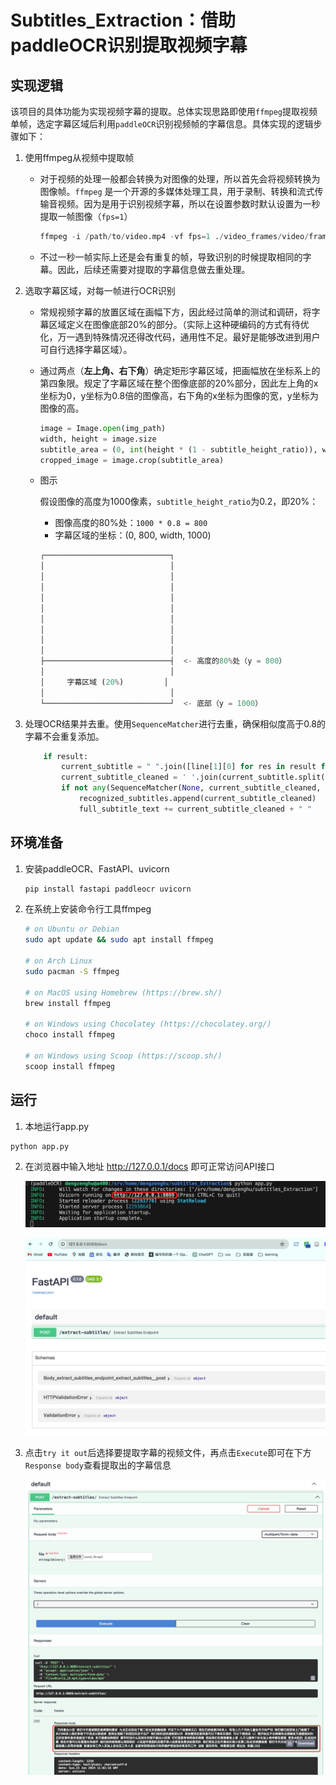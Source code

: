 # Subtitles_Extraction：借助paddleOCR识别提取视频字幕

## 实现逻辑

该项目的具体功能为实现视频字幕的提取。总体实现思路即使用`ffmpeg`提取视频单帧，选定字幕区域后利用`paddleOCR`识别视频帧的字幕信息。具体实现的逻辑步骤如下：

1. 使用ffmpeg从视频中提取帧

   - 对于视频的处理一般都会转换为对图像的处理，所以首先会将视频转换为图像帧。`ffmpeg` 是一个开源的多媒体处理工具，用于录制、转换和流式传输音视频。因为是用于识别视频字幕，所以在设置参数时默认设置为一秒提取一帧图像（`fps=1`）

     ```python
     ffmpeg -i /path/to/video.mp4 -vf fps=1 ./video_frames/video/frame_%04d.png
     ```

   - 不过一秒一帧实际上还是会有重复的帧，导致识别的时候提取相同的字幕。因此，后续还需要对提取的字幕信息做去重处理。

2. 选取字幕区域，对每一帧进行OCR识别

   - 常规视频字幕的放置区域在画幅下方，因此经过简单的测试和调研，将字幕区域定义在图像底部20%的部分。（实际上这种硬编码的方式有待优化，万一遇到特殊情况还得改代码，通用性不足。最好是能够改进到用户可自行选择字幕区域）。

   - 通过两点（**左上角、右下角**）确定矩形字幕区域，把画幅放在坐标系上的第四象限。规定了字幕区域在整个图像底部的20%部分，因此左上角的x坐标为0，y坐标为0.8倍的图像高，右下角的x坐标为图像的宽，y坐标为图像的高。

     ```python
     image = Image.open(img_path)
     width, height = image.size
     subtitle_area = (0, int(height * (1 - subtitle_height_ratio)), width, height)
     cropped_image = image.crop(subtitle_area)
     ```

   - 图示

     假设图像的高度为1000像素，`subtitle_height_ratio`为0.2，即20%：

     - 图像高度的80%处：`1000 * 0.8 = 800`
     - 字幕区域的坐标：(0, 800, width, 1000)

     ```python
     ┌────────────────────────────┐
     │                            │
     │                            │
     │                            │
     │                            │
     │                            │
     │                            │
     │                            │
     │                            │
     │                            │
     ├────────────────────────────┤  <- 高度的80%处（y = 800）
     │                            │
     │     字幕区域 (20%)         │
     │                            │
     └────────────────────────────┘  <- 底部（y = 1000）
     
     ```

     

3. 处理OCR结果并去重。使用`SequenceMatcher`进行去重，确保相似度高于0.8的字幕不会重复添加。

   ```python
       if result:
           current_subtitle = " ".join([line[1][0] for res in result for line in res if len(line) > 1 and len(line[1]) > 0])
           current_subtitle_cleaned = ' '.join(current_subtitle.split())
           if not any(SequenceMatcher(None, current_subtitle_cleaned, old_subtitle).ratio() > 0.8 for old_subtitle in recognized_subtitles):
               recognized_subtitles.append(current_subtitle_cleaned)
               full_subtitle_text += current_subtitle_cleaned + " "
   ```



## 环境准备

1. 安装paddleOCR、FastAPI、uvicorn

   ```bash
   pip install fastapi paddleocr uvicorn
   ```

2. 在系统上安装命令行工具ffmpeg

   ```bash
   # on Ubuntu or Debian
   sudo apt update && sudo apt install ffmpeg
   
   # on Arch Linux
   sudo pacman -S ffmpeg
   
   # on MacOS using Homebrew (https://brew.sh/)
   brew install ffmpeg
   
   # on Windows using Chocolatey (https://chocolatey.org/)
   choco install ffmpeg
   
   # on Windows using Scoop (https://scoop.sh/)
   scoop install ffmpeg
   
   ```



## 运行

1. 本地运行app.py

```bash
python app.py
```

2. 在浏览器中输入地址 http://127.0.0.1/docs 即可正常访问API接口

   ![setup](./imgs/setup.jpg)

   ![docs](./imgs/docs.png)

3. 点击`try it out`后选择要提取字幕的视频文件，再点击`Execute`即可在下方`Response body`查看提取出的字幕信息

   ![result](./imgs/result.jpg)